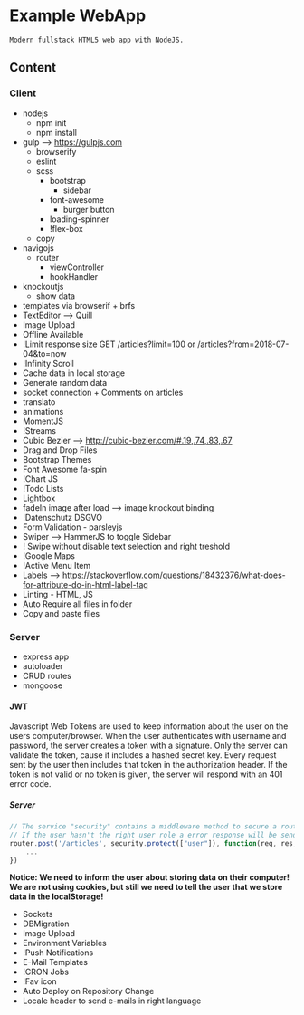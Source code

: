 # Example WebApp

`Modern fullstack HTML5 web app with NodeJS.`

## Content

### Client
* nodejs
    - npm init
    - npm install
* gulp --> https://gulpjs.com
    - browserify
    - eslint
    - scss
        - bootstrap
            - sidebar
        - font-awesome
            - burger button
        - loading-spinner
        - !flex-box
    - copy
* navigojs
    - router
        - viewController
        - hookHandler
* knockoutjs
    - show data
* templates via browserif + brfs
* TextEditor --> Quill
* Image Upload
* Offline Available
* !Limit response size GET /articles?limit=100 or /articles?from=2018-07-04&to=now
* !Infinity Scroll
* Cache data in local storage
* Generate random data
* socket connection + Comments on articles
* translato
* animations
* MomentJS
* !Streams
* Cubic Bezier --> http://cubic-bezier.com/#.19,.74,.83,.67
* Drag and Drop Files
* Bootstrap Themes
* Font Awesome fa-spin
* !Chart JS
* !Todo Lists
* Lightbox
* fadeIn image after load --> image knockout binding
* !Datenschutz DSGVO
* Form Validation - parsleyjs
* Swiper --> HammerJS to toggle Sidebar
* ! Swipe without disable text selection and right treshold
* !Google Maps
* !Active Menu Item
* Labels --> https://stackoverflow.com/questions/18432376/what-does-for-attribute-do-in-html-label-tag
* Linting - HTML, JS
* Auto Require all files in folder
* Copy and paste files

### Server

* express app
* autoloader
* CRUD routes
* mongoose

#### JWT
Javascript Web Tokens are used to keep information about the user on the users computer/browser.
When the user authenticates with username and password, the server creates a token with a signature.
Only the server can validate the token, cause it includes a hashed secret key. 
Every request sent by the user then includes that token in the authorization header.
If the token is not valid or no token is given, the server will respond with an 401 error code.

##### Server
```javascript
// The service "security" contains a middleware method to secure a route.
// If the user hasn't the right user role a error response will be send
router.post('/articles', security.protect(["user"]), function(req, res, next) { 
    ...
})
```

**Notice: We need to inform the user about storing data on their computer! We are not using cookies, but still we need to tell the user that we store data in the localStorage!**


* Sockets
* DBMigration
* Image Upload
* Environment Variables
* !Push Notifications
* E-Mail Templates
* !CRON Jobs
* !Fav icon
* Auto Deploy on Repository Change
* Locale header to send e-mails in right language
